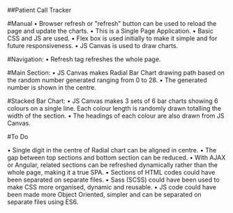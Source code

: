 ##Patient Call Tracker

#Manual
•	Browser refresh or "refresh" button can be used to reload the page and update the charts.
•	This is a Single Page Application.
•	Basic CSS and JS are used.
•	Flex box is used initially to make it simple and for future responsiveness.
•	JS Canvas is used to draw charts.

#Navigation:
•	Refresh <a> tag refreshes the whole page.

#Main Section:
•	JS Canvas makes Radial Bar Chart drawing path based on the random number generated ranging from 0 to 28.
•	The generated number is shown in the centre.

#Stacked Bar Chart:
•	JS Canvas makes 3 sets of 6 bar charts showing 6 colours on a single line. Each colour length is randomly drawn totalling the width of the section.
•	The headings of each colour are also drawn from JS Canvas.

#To Do

•	Single digit in the centre of Radial chart can be aligned in centre.
•	The gap between top sections and bottom section can be reduced.
•	With AJAX or Angular, related sections can be refreshed dynamically rather than the whole page, making it a true SPA.
•	Sections of HTML codes could have been separated on separate files.
•	Sass (SCSS) could have been used to make CSS more organised, dynamic and reusable.
•	JS code could have been made more Object Oriented, simpler and can be separated on separate files using ES6.
